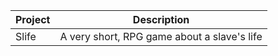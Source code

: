 | Project | Description                          |
| ------- | ------------------------------------ |
| Slife    | A very short, RPG game about a slave's life |
